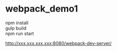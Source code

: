 # webpack_demo1
npm install  
gulp build  
npm run start  

http://xxx.xxx.xxx.xxx:8080/webpack-dev-server/
